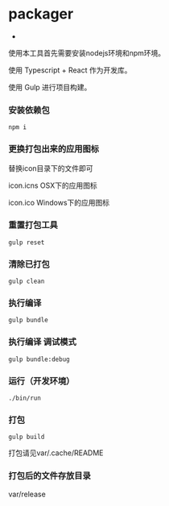 # packager

-

使用本工具首先需要安装nodejs环境和npm环境。

使用 Typescript + React 作为开发库。

使用 Gulp 进行项目构建。

### 安装依赖包
`npm i`


### 更换打包出来的应用图标
替换icon目录下的文件即可

icon.icns OSX下的应用图标

icon.ico  Windows下的应用图标


### 重置打包工具
`gulp reset`


### 清除已打包
`gulp clean`


### 执行编译
`gulp bundle`


### 执行编译 调试模式
`gulp bundle:debug`


### 运行（开发环境）
`./bin/run`


### 打包
`gulp build`

打包请见var/.cache/README


### 打包后的文件存放目录
var/release

